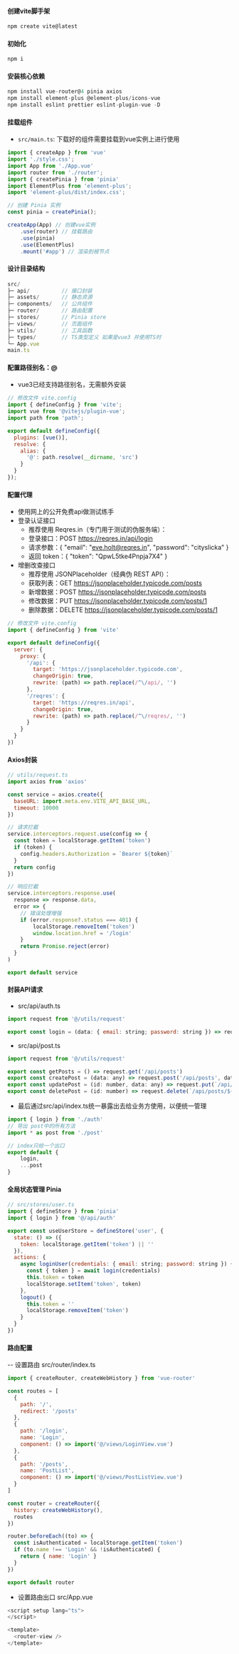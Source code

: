 
#### 创建vite脚手架
```js
npm create vite@latest
```

#### 初始化
```js
npm i
```

#### 安装核心依赖
```js
npm install vue-router@4 pinia axios
npm install element-plus @element-plus/icons-vue
npm install eslint prettier eslint-plugin-vue -D
```

#### 挂载组件
- `src/main.ts`: 下载好的组件需要挂载到vue实例上进行使用
```js
import { createApp } from 'vue'
import './style.css';
import App from './App.vue'
import router from './router';
import { createPinia } from 'pinia'
import ElementPlus from 'element-plus';
import 'element-plus/dist/index.css';

// 创建 Pinia 实例
const pinia = createPinia();

createApp(App) // 创建vue实例
    .use(router) // 挂载路由
    .use(pinia)
    .use(ElementPlus)
    .mount('#app') // 渲染到根节点
```


#### 设计目录结构
```js
src/
├─ api/          // 接口封装
├─ assets/       // 静态资源
├─ components/   // 公共组件
├─ router/       // 路由配置
├─ stores/       // Pinia store
├─ views/        // 页面组件
├─ utils/        // 工具函数
├─ types/        // TS类型定义 如果是vue3 并使用TS时
└─ App.vue
main.ts
```


#### 配置路径别名：@
- vue3已经支持路径别名，无需额外安装
```js
// 修改文件 vite.config
import { defineConfig } from 'vite';
import vue from '@vitejs/plugin-vue';
import path from 'path';

export default defineConfig({
  plugins: [vue()],
  resolve: {
    alias: {
      '@': path.resolve(__dirname, 'src')
    }
  }
});
```

#### 配置代理
- 使用网上的公开免费api做测试练手
- 登录认证接口
    - 推荐使用 Reqres.in（专门用于测试的伪服务端）：
    - 登录接口：POST https://reqres.in/api/login
    - 请求参数：{ "email": "eve.holt@reqres.in", "password": "cityslicka" }
    - 返回 token：{ "token": "QpwL5tke4Pnpja7X4" }
- 增删改查接口
    - 推荐使用 JSONPlaceholder（经典伪 REST API）：
    - 获取列表：GET https://jsonplaceholder.typicode.com/posts
    - 新增数据：POST https://jsonplaceholder.typicode.com/posts
    - 修改数据：PUT https://jsonplaceholder.typicode.com/posts/1
    - 删除数据：DELETE https://jsonplaceholder.typicode.com/posts/1
```js
// 修改文件 vite.config
import { defineConfig } from 'vite'

export default defineConfig({
  server: {
    proxy: {
      '/api': {
        target: 'https://jsonplaceholder.typicode.com',
        changeOrigin: true,
        rewrite: (path) => path.replace(/^\/api/, '')
      },
      '/reqres': {
        target: 'https://reqres.in/api',
        changeOrigin: true,
        rewrite: (path) => path.replace(/^\/reqres/, '')
      }
    }
  }
})
```

#### Axios封装
```js
// utils/request.ts
import axios from 'axios'

const service = axios.create({
  baseURL: import.meta.env.VITE_API_BASE_URL,
  timeout: 10000
})

// 请求拦截
service.interceptors.request.use(config => {
  const token = localStorage.getItem('token')
  if (token) {
    config.headers.Authorization = `Bearer ${token}`
  }
  return config
})

// 响应拦截
service.interceptors.response.use(
  response => response.data,
  error => {
    // 错误处理增强
    if (error.response?.status === 401) {
        localStorage.removeItem('token')
        window.location.href = '/login'
    }
    return Promise.reject(error)
  }
)

export default service
```

#### 封装API请求
- src/api/auth.ts
```js
import request from '@/utils/request'

export const login = (data: { email: string; password: string }) => request.post('/reqres/login', data)
```
- src/api/post.ts
```js
import request from '@/utils/request'

export const getPosts = () => request.get('/api/posts')
export const createPost = (data: any) => request.post('/api/posts', data)
export const updatePost = (id: number, data: any) => request.put(`/api/posts/${id}`, data)
export const deletePost = (id: number) => request.delete(`/api/posts/${id}`)
```
- 最后通过src/api/index.ts统一暴露出去给业务方使用，以便统一管理
```js
import { login } from './auth'
// 导出 post中的所有方法
import * as post from './post'

// index只给一个出口
export default {
    login,
    ...post
}
```

#### 全局状态管理 Pinia
```js
// src/stores/user.ts
import { defineStore } from 'pinia'
import { login } from '@/api/auth'

export const useUserStore = defineStore('user', {
  state: () => ({
    token: localStorage.getItem('token') || ''
  }),
  actions: {
    async loginUser(credentials: { email: string; password: string }) {
      const { token } = await login(credentials)
      this.token = token
      localStorage.setItem('token', token)
    },
    logout() {
      this.token = ''
      localStorage.removeItem('token')
    }
  }
})
```

#### 路由配置
-- 设置路由 src/router/index.ts
```js
import { createRouter, createWebHistory } from 'vue-router'

const routes = [
  {
    path: '/',
    redirect: '/posts'
  },
  {
    path: '/login',
    name: 'Login',
    component: () => import('@/views/LoginView.vue')
  },
  {
    path: '/posts',
    name: 'PostList',
    component: () => import('@/views/PostListView.vue')
  }
]

const router = createRouter({
  history: createWebHistory(),
  routes
})

router.beforeEach((to) => {
  const isAuthenticated = localStorage.getItem('token')
  if (to.name !== 'Login' && !isAuthenticated) {
    return { name: 'Login' }
  }
})

export default router
```

- 设置路由出口 src/App.vue
```js
<script setup lang="ts">
</script>

<template>
  <router-view />
</template>
```
